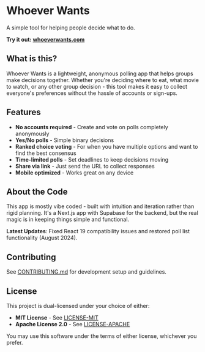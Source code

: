 # Whoever Wants

A simple tool for helping people decide what to do.

**Try it out: [whoeverwants.com](https://whoeverwants.com)**

## What is this?

Whoever Wants is a lightweight, anonymous polling app that helps groups make decisions together. Whether you're deciding where to eat, what movie to watch, or any other group decision - this tool makes it easy to collect everyone's preferences without the hassle of accounts or sign-ups.

## Features

- **No accounts required** - Create and vote on polls completely anonymously
- **Yes/No polls** - Simple binary decisions
- **Ranked choice voting** - For when you have multiple options and want to find the best consensus
- **Time-limited polls** - Set deadlines to keep decisions moving
- **Share via link** - Just send the URL to collect responses
- **Mobile optimized** - Works great on any device

## About the Code

This app is mostly vibe coded - built with intuition and iteration rather than rigid planning. It's a Next.js app with Supabase for the backend, but the real magic is in keeping things simple and functional.

**Latest Updates**: Fixed React 19 compatibility issues and restored poll list functionality (August 2024).

## Contributing

See [CONTRIBUTING.md](CONTRIBUTING.md) for development setup and guidelines.

## License

This project is dual-licensed under your choice of either:

- **MIT License** - See [LICENSE-MIT](LICENSE-MIT)
- **Apache License 2.0** - See [LICENSE-APACHE](LICENSE-APACHE)

You may use this software under the terms of either license, whichever you prefer.